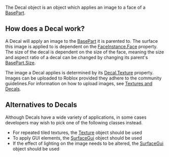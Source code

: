 The Decal object is an object which applies an image to a face of a
[BasePart](https://create.roblox.com/docs/reference/engine/classes/BasePart).

## How does a Decal work?

A Decal will apply an image to the [BasePart](https://create.roblox.com/docs/reference/engine/classes/BasePart) it is parented to. The surface
this image is applied to is dependent on the [FaceInstance.Face](https://create.roblox.com/docs/reference/engine/classes/FaceInstance#Face) property. The
size of the decal is dependent on the size of the face, meaning the size and
aspect ratio of a decal can be changed by changing its parent's
[BasePart.Size](https://create.roblox.com/docs/reference/engine/classes/BasePart#Size).

The image a Decal applies is determined by its [Decal.Texture](https://create.roblox.com/docs/reference/engine/classes/Decal#Texture) property.
Images can be uploaded to Roblox provided they adhere to the community
guidelines.For information on how to upload images, see
[Textures and Decals](/building-and-visuals/modeling/textures-and-decals).

## Alternatives to Decals

Although Decals have a wide variety of applications, in some cases developers
may wish to pick one of the following classes instead.

- For repeated tiled textures, the [Texture](https://create.roblox.com/docs/reference/engine/classes/Texture) object should be used
- To apply GUI elements, the [SurfaceGui](https://create.roblox.com/docs/reference/engine/classes/SurfaceGui) object should be used
- If the effect of lighting on the image needs to be altered, the [SurfaceGui](https://create.roblox.com/docs/reference/engine/classes/SurfaceGui)
  object should be used
